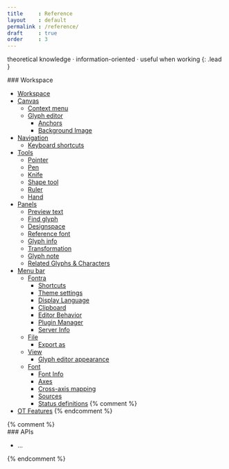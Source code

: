 ```yaml
---
title     : Reference
layout    : default
permalink : /reference/
draft     : true
order     : 3
---
```


theoretical knowledge · information-oriented · useful when working
{: .lead }

<div class='row'>
<div class='col' markdown='1'>
### Workspace

- [Workspace](workspace)
- [Canvas](canvas)
  - [Context menu](canvas/context-menu)
  - [Glyph editor](canvas/glyph-editor)
    - [Anchors](canvas/glyph-editor/anchors)
    - [Background Image](canvas/glyph-editor/background-image)
- [Navigation](navigation)
  - [Keyboard shortcuts](navigation/keyboard-shortcuts)
- [Tools](tools)
  - [Pointer](tools/pointer)
  - [Pen](tools/pen)
  - [Knife](tools/knife)
  - [Shape tool](tools/shapes)
  - [Ruler](tools/ruler)
  - [Hand](tools/hand)
- [Panels](panels)
  - [Preview text](panels/preview-text)
  - [Find glyph](panels/find-glyph)
  - [Designspace](panels/designspace)
  - [Reference font](panels/reference-font)
  - [Glyph info](panels/glyph-info)
  - [Transformation](panels/transformations)
  - [Glyph note](panels/glyph-note)
  - [Related Glyphs & Characters](panels/related-glyphs-and-characters)
- [Menu bar](menu)
  - [Fontra](menu/fontra)
    - [Shortcuts](menu/fontra/shortcuts)
    - [Theme settings](menu/fontra/theme-settings)
    - [Display Language](menu/fontra/display-language)
    - [Clipboard](menu/fontra/clipboard)
    - [Editor Behavior](menu/fontra/editor-behavior)
    - [Plugin Manager](menu/fontra/plugin-manager)
    - [Server Info](menu/fontra/server-info)
  - [File](menu/file)
    - [Export as](menu/file/export-as)
  - [View](menu/view)
    - [Glyph editor appearance](menu/view/glyph-editor-appearance)
  - [Font](menu/font)
    - [Font Info](menu/font/font-info)
    - [Axes](menu/font/axes)
    - [Cross-axis mapping](menu/font/cross-axis-mapping)
    - [Sources](menu/font/sources)
    - [Status definitions](menu/font/status-colors)
{% comment %}
- [OT Features](#)
{% endcomment %}

</div>
{% comment %}
<div class='col' markdown='1'>
### APIs

- ...
</div>
{% endcomment %}
</div>